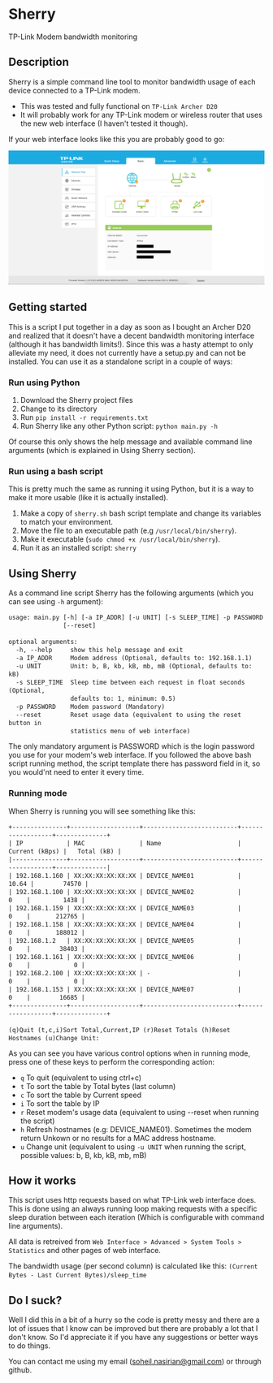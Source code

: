 # Sherry
TP-Link Modem bandwidth monitoring

## Description
Sherry is a simple command line tool to monitor bandwidth usage of each device connected to a TP-Link modem.

- This was tested and fully functional on `TP-Link Archer D20` 
- It will probably work for any TP-Link modem or wireless router that uses the new web interface (I haven't tested it though).

If your web interface looks like this you are probably good to go:

![alt tag](https://github.com/mepla/sherry/raw/master/Interface.png)

## Getting started
This is a script I put together in a day as soon as I bought an Archer D20 and realized that it doesn't have a decent bandwidth monitoring interface (although it has bandwidth limits!). Since this was a hasty attempt to only alleviate my need, it does not currently have a setup.py and can not be installed. You can use it as a standalone script in a couple of ways:

### Run using Python
1. Download the Sherry project files 
2. Change to its directory 
3. Run `pip install -r requirements.txt`
4. Run Sherry like any other Python script: `python main.py -h`

Of course this only shows the help message and available command line arguments (which is explained in Using Sherry section).

### Run using a bash script
This is pretty much the same as running it using Python, but it is a way to make it more usable (like it is actually installed).

1. Make a copy of `sherry.sh` bash script template and change its variables to match your environment.
2. Move the file to an executable path (e.g `/usr/local/bin/sherry`).
3. Make it executable (`sudo chmod +x /usr/local/bin/sherry`).
4. Run it as an installed script: `sherry`

## Using Sherry
As a command line script Sherry has the following arguments (which you can see using `-h` argument):

```
usage: main.py [-h] [-a IP_ADDR] [-u UNIT] [-s SLEEP_TIME] -p PASSWORD
               [--reset]

optional arguments:
  -h, --help     show this help message and exit
  -a IP_ADDR     Modem address (Optional, defaults to: 192.168.1.1)
  -u UNIT        Unit: b, B, kb, kB, mb, mB (Optional, defaults to: kB)
  -s SLEEP_TIME  Sleep time between each request in float seconds (Optional,
                 defaults to: 1, minimum: 0.5)
  -p PASSWORD    Modem password (Mandatory)
  --reset        Reset usage data (equivalent to using the reset button in
                 statistics menu of web interface)

```

The only mandatory argument is PASSWORD which is the login password you use for your modem's web interface. If you followed the above bash script running method, the script template there has password field in it, so you would'nt need to enter it every time. 

### Running mode
When Sherry is running you will see something like this:

```
+---------------+-------------------+--------------------------+------------------+--------------+
| IP            | MAC               | Name                     |   Current (kBps) |   Total (kB) |
|---------------+-------------------+--------------------------+------------------+--------------|
| 192.168.1.160 | XX:XX:XX:XX:XX:XX | DEVICE_NAME01            |            10.64 |        74570 |
| 192.168.1.100 | XX:XX:XX:XX:XX:XX | DEVICE_NAME02            |             0    |         1438 |
| 192.168.1.159 | XX:XX:XX:XX:XX:XX | DEVICE_NAME03            |             0    |       212765 |
| 192.168.1.158 | XX:XX:XX:XX:XX:XX | DEVICE_NAME04            |             0    |       188012 |
| 192.168.1.2   | XX:XX:XX:XX:XX:XX | DEVICE_NAME05            |             0    |        38403 |
| 192.168.1.161 | XX:XX:XX:XX:XX:XX | DEVICE_NAME06            |             0    |            0 |
| 192.168.2.100 | XX:XX:XX:XX:XX:XX | -                        |             0    |            0 |
| 192.168.1.153 | XX:XX:XX:XX:XX:XX | DEVICE_NAME07            |             0    |        16685 |
+---------------+-------------------+--------------------------+------------------+--------------+

(q)Quit (t,c,i)Sort Total,Current,IP (r)Reset Totals (h)Reset Hostnames (u)Change Unit: 

```

As you can see you have various control options when in running mode, press one of these keys to perform the corresponding action:


- `q` To quit (equivalent to using ctrl+c)
- `t` To sort the table by Total bytes (last column)
- `c` To sort the table by Current speed
- `i` To sort the table by IP
- `r` Reset modem's usage data (equivalent to using --reset when running the script)
- `h` Refresh hostnames (e.g: DEVICE_NAME01). Sometimes the modem return Unkown or no results for a MAC address hostname. 
- `u` Change unit (equivalent to using `-u UNIT` when running the script, possible values: b, B, kb, kB, mb, mB)


## How it works
This script uses http requests based on what TP-Link web interface does. This is done using an always running loop making requests with a specific sleep duration between each iteration (Which is configurable with command line arguments).

All data is retreived from `Web Interface > Advanced > System Tools > Statistics` and other pages of web interface.

The bandwidth usage (per second column) is calculated like this: `(Current Bytes - Last Current Bytes)/sleep_time`


## Do I suck?
Well I did this in a bit of a hurry so the code is pretty messy and there are a lot of issues that I know can be improved but there are probably a lot that I don't know. So I'd appreciate it if you have any suggestions or better ways to do things.
  
You can contact me using my email (soheil.nasirian@gmail.com) or through github. 
